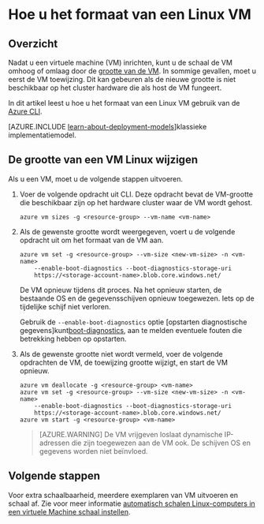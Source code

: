 <properties
   pageTitle="Hoe u het formaat van een Linux VM | Microsoft Azure"
   description="Hoe u de schaal omhoog of omlaag een virtuele Linux-computer met het wijzigen van de grootte VM wilt verkleinen."
   services="virtual-machines-linux"
   documentationCenter="na"
   authors="mikewasson"
   manager="timlt"
   editor=""
   tags=""/>

<tags
   ms.service="virtual-machines-linux"
   ms.devlang="na"
   ms.topic="article"
   ms.tgt_pltfrm="na"
   ms.workload="infrastructure-services"
   ms.date="05/16/2016"
   ms.author="mikewasson"/>


# <a name="how-to-resize-a-linux-vm"></a>Hoe u het formaat van een Linux VM

## <a name="overview"></a>Overzicht 

Nadat u een virtuele machine (VM) inrichten, kunt u de schaal de VM omhoog of omlaag door de [grootte van de VM][vm-sizes]. In sommige gevallen, moet u eerst de VM toewijzing. Dit kan gebeuren als de nieuwe grootte is niet beschikbaar op het cluster hardware die als host de VM fungeert.

In dit artikel leest u hoe u het formaat van een Linux VM gebruik van de [Azure CLI][azure-cli].

[AZURE.INCLUDE [learn-about-deployment-models](../../includes/learn-about-deployment-models-rm-include.md)]klassieke implementatiemodel.


## <a name="resize-a-linux-vm"></a>De grootte van een VM Linux wijzigen 

Als u een VM, moet u de volgende stappen uitvoeren.

1. Voer de volgende opdracht uit CLI. Deze opdracht bevat de VM-grootte die beschikbaar zijn op het hardware cluster waar de VM wordt gehost.

    ```
    azure vm sizes -g <resource-group> --vm-name <vm-name>
    ```

2. Als de gewenste grootte wordt weergegeven, voert u de volgende opdracht uit om het formaat van de VM aan.

    ```
    azure vm set -g <resource-group> --vm-size <new-vm-size> -n <vm-name>  
        --enable-boot-diagnostics --boot-diagnostics-storage-uri
        https://<storage-account-name>.blob.core.windows.net/ 
    ```

    De VM opnieuw tijdens dit proces. Na het opnieuw starten, de bestaande OS en de gegevensschijven opnieuw toegewezen. Iets op de tijdelijke schijf niet verloren.

    Gebruik de `--enable-boot-diagnostics` optie [opstarten diagnostische gegevens]kunt[boot-diagnostics], aan te melden eventuele fouten die betrekking hebben op opstarten.

3. Als de gewenste grootte niet wordt vermeld, voer de volgende opdrachten de VM, de toewijzing grootte wijzigt, en start de VM opnieuw.

    ```
    azure vm deallocate -g <resource-group> <vm-name>
    azure vm set -g <resource-group> --vm-size <new-vm-size> -n <vm-name>  
        --enable-boot-diagnostics --boot-diagnostics-storage-uri
        https://<storage-account-name>.blob.core.windows.net/ 
    azure vm start -g <resource-group> <vm-name>
    ```

   > [AZURE.WARNING] De VM vrijgeven loslaat dynamische IP-adressen die zijn toegewezen aan de VM ook. De schijven OS en gegevens worden niet beïnvloed.
   
## <a name="next-steps"></a>Volgende stappen

Voor extra schaalbaarheid, meerdere exemplaren van VM uitvoeren en schaal af. Zie voor meer informatie [automatisch schalen Linux-computers in een virtuele Machine schaal instellen][scale-set]. 

<!-- links -->
   
[azure-cli]: ../xplat-cli-install.md
[boot-diagnostics]: https://azure.microsoft.com/en-us/blog/boot-diagnostics-for-virtual-machines-v2/
[scale-set]: ../virtual-machine-scale-sets/virtual-machine-scale-sets-linux-autoscale.md 
[vm-sizes]: virtual-machines-linux-sizes.md